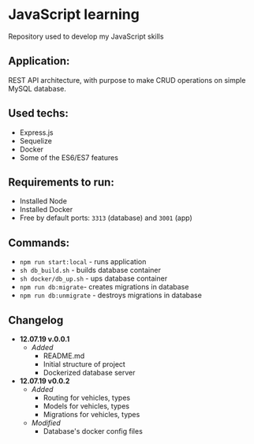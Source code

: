 # JavaScript learning
Repository used to develop my JavaScript skills

## Application:
REST API architecture, with purpose to make CRUD operations on simple MySQL database.

## Used techs:
* Express.js
* Sequelize
* Docker
* Some of the ES6/ES7 features
  
## Requirements to run:
* Installed Node
* Installed Docker
* Free by default ports: `3313` (database) and `3001` (app)

## Commands:
* `npm run start:local` - runs application
* `sh db_build.sh` - builds database container
* `sh docker/db_up.sh` - ups database container
* `npm run db:migrate`- creates migrations in database
* `npm run db:unmigrate` - destroys migrations in database


## Changelog
* **12.07.19 v.0.0.1**
  * *Added*
    * README.md
    * Initial structure of project
    * Dockerized database server
* **12.07.19 v0.0.2**
  * *Added*
    * Routing for vehicles, types
    * Models for vehicles, types
    * Migrations for vehicles, types
  * *Modified*
    * Database's docker config files